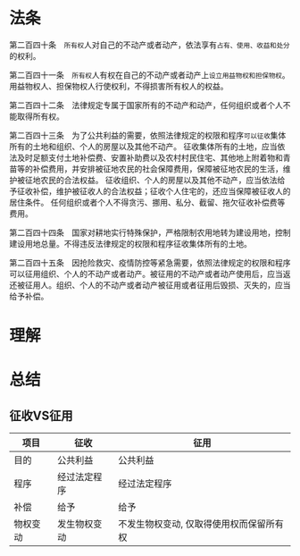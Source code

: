 # 法条
第二百四十条　`所有权`人对自己的不动产或者动产，依法享有`占有、使用、收益和处分`的权利。

第二百四十一条　`所有权`人有权在自己的不动产或者动产上`设立用益物权和担保物权`。用益物权人、担保物权人行使权利，不得损害所有权人的权益。

第二百四十二条　法律规定专属于国家所有的不动产和动产，任何组织或者个人不能取得所有权。

第二百四十三条　为了公共利益的需要，依照法律规定的权限和程序`可以征收`集体所有的土地和组织、个人的房屋以及其他不动产。
征收集体所有的土地，应当依法及时足额支付土地补偿费、安置补助费以及农村村民住宅、其他地上附着物和青苗等的补偿费用，并安排被征地农民的社会保障费用，保障被征地农民的生活，维护被征地农民的合法权益。
征收组织、个人的房屋以及其他不动产，应当依法给予征收补偿，维护被征收人的合法权益；征收个人住宅的，还应当保障被征收人的居住条件。
任何组织或者个人不得贪污、挪用、私分、截留、拖欠征收补偿费等费用。

第二百四十四条　国家对耕地实行特殊保护，严格限制农用地转为建设用地，控制建设用地总量。不得违反法律规定的权限和程序征收集体所有的土地。

第二百四十五条　因抢险救灾、疫情防控等紧急需要，依照法律规定的权限和程序可以征用组织、个人的不动产或者动产。被征用的不动产或者动产使用后，应当返还被征用人。组织、个人的不动产或者动产被征用或者征用后毁损、灭失的，应当给予补偿。


# 理解




# 总结

## 征收VS征用

项目|征收|征用
--|--|--
目的|公共利益|公共利益
程序|经过法定程序|经过法定程序
补偿|给予|给予
物权变动|发生物权变动|不发生物权变动, 仅取得使用权而保留所有权



